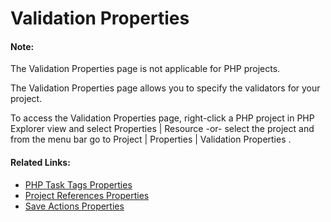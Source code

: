 # Validation Properties

<!--context:validation_properties-->

<!--note-start-->

#### Note:

The Validation Properties page is not applicable for PHP projects.

<!--note-end-->

The Validation Properties page allows you to specify the validators for your project.

To access the Validation Properties page, right-click a PHP project in PHP Explorer view and select Properties | Resource -or- select the project and from the menu bar go to Project | Properties | Validation Properties .

<!--links-start-->

#### Related Links:

 * [PHP Task Tags Properties](064-php_task_tags_properties.md)
 * [Project References Properties](072-project_references_properties.md)
 * [Save Actions Properties](096-save_actions_properties.md)

<!--links-end-->

